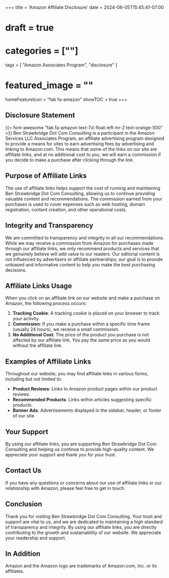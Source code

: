 +++
title = 'Amazon Affiliate Disclosure'
date = 2024-06-05T15:45:41-07:00
# draft = true
# categories = [""]
tags = [
  "Amazon Associates Program",
  "disclosure"
  ]
# featured_image = ""
homeFeatureIcon = "fab fa-amazon"
showTOC = true
+++


## Disclosure Statement

{{< font-awesome "fab fa-amazon text-7xl float-left mr-2 text-orange-500" >}} Ben Strawbridge Dot Com Consulting is a participant in the Amazon Services LLC Associates Program, an affiliate advertising program designed to provide a means for sites to earn advertising fees by advertising and linking to Amazon.com. This means that some of the links on our site are affiliate links, and at no additional cost to you, we will earn a commission if you decide to make a purchase after clicking through the link.

<!--more-->

## Purpose of Affiliate Links

The use of affiliate links helps support the cost of running and maintaining Ben Strawbridge Dot Com Consulting, allowing us to continue providing valuable content and recommendations. The commission earned from your purchases is used to cover expenses such as web hosting, domain registration, content creation, and other operational costs.

## Integrity and Transparency

We are committed to transparency and integrity in all our recommendations. While we may receive a commission from Amazon for purchases made through our affiliate links, we only recommend products and services that we genuinely believe will add value to our readers. Our editorial content is not influenced by advertisers or affiliate partnerships; our goal is to provide unbiased and informative content to help you make the best purchasing decisions.

## Affiliate Links Usage

When you click on an affiliate link on our website and make a purchase on Amazon, the following process occurs:

1. **Tracking Cookie**: A tracking cookie is placed on your browser to track your activity.
2. **Commission**: If you make a purchase within a specific time frame (usually 24 hours), we receive a small commission.
3. **No Additional Cost**: The price of the product you purchase is not affected by our affiliate link. You pay the same price as you would without the affiliate link.

## Examples of Affiliate Links

Throughout our website, you may find affiliate links in various forms, including but not limited to:

- **Product Reviews**: Links to Amazon product pages within our product reviews.
- **Recommended Products**: Links within articles suggesting specific products.
- **Banner Ads**: Advertisements displayed in the sidebar, header, or footer of our site.

## Your Support

By using our affiliate links, you are supporting Ben Strawbridge Dot Com Consulting and helping us continue to provide high-quality content. We appreciate your support and thank you for your trust.

## Contact Us

If you have any questions or concerns about our use of affiliate links or our relationship with Amazon, please feel free to get in touch.

## Conclusion

Thank you for visiting Ben Strawbridge Dot Com Consulting. Your trust and support are vital to us, and we are dedicated to maintaining a high standard of transparency and integrity. By using our affiliate links, you are directly contributing to the growth and sustainability of our website. We appreciate your readership and support.

## In Addition

Amazon and the Amazon logo are trademarks of Amazon.com, Inc. or its affiliates.